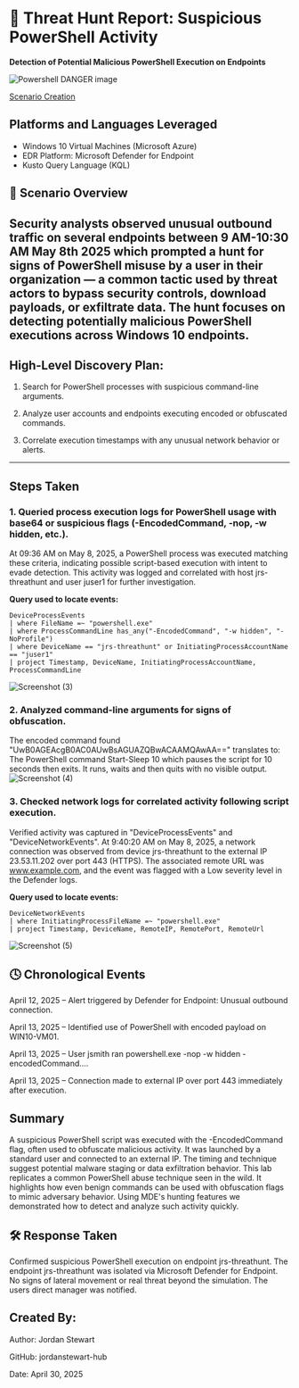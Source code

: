 # 🚨 Threat Hunt Report: Suspicious PowerShell Activity

**Detection of Potential Malicious PowerShell Execution on Endpoints**

![Powershell DANGER image](https://github.com/user-attachments/assets/5bced840-cf99-4047-a897-bc9e9afee0f9)

[Scenario Creation](https://github.com/jordanstewart-hub/Suspicious-Powershell-Usage/blob/main/threat_event.md) 

## Platforms and Languages Leveraged
- Windows 10 Virtual Machines (Microsoft Azure)
- EDR Platform: Microsoft Defender for Endpoint
- Kusto Query Language (KQL)


## 📘 Scenario Overview

Security analysts observed unusual outbound traffic on several endpoints between 9 AM-10:30 AM May 8th 2025 which prompted a hunt for signs of PowerShell misuse by a user in their organization — a common tactic used by threat actors to bypass security controls, download payloads, or exfiltrate data. The hunt focuses on detecting potentially malicious PowerShell executions across Windows 10 endpoints.
---


## High-Level Discovery Plan:
1. Search for PowerShell processes with suspicious command-line arguments.

2. Analyze user accounts and endpoints executing encoded or obfuscated commands.

3. Correlate execution timestamps with any unusual network behavior or alerts.


---

## Steps Taken
### 1. Queried process execution logs for PowerShell usage with base64 or suspicious flags (-EncodedCommand, -nop, -w hidden, etc.).
At 09:36 AM on May 8, 2025, a PowerShell process was executed matching these criteria, indicating possible script-based execution with intent to evade detection. This activity was logged and correlated with host jrs-threathunt and user juser1 for further investigation.

**Query used to locate events:**
```kql
DeviceProcessEvents
| where FileName =~ "powershell.exe"
| where ProcessCommandLine has_any("-EncodedCommand", "-w hidden", "-NoProfile")
| where DeviceName == "jrs-threathunt" or InitiatingProcessAccountName == "juser1"
| project Timestamp, DeviceName, InitiatingProcessAccountName, ProcessCommandLine

```
![Screenshot (3)](https://github.com/user-attachments/assets/e23514e4-b82b-432c-bc8b-f8c0b47139b0)


### 2. Analyzed command-line arguments for signs of obfuscation.
The encoded command found "UwB0AGEAcgB0AC0AUwBsAGUAZQBwACAAMQAwAA==" translates to: The PowerShell command Start-Sleep 10 which pauses the script for 10 seconds then exits. It runs, waits and then quits with no visible output.
   ![Screenshot (4)](https://github.com/user-attachments/assets/62969b1e-bbe7-4004-8a75-9bc2f80c52d1)


### 3. Checked network logs for correlated activity following script execution.
Verified activity was captured in "DeviceProcessEvents" and "DeviceNetworkEvents". At 9:40:20 AM on May 8, 2025, a network connection was observed from device jrs-threathunt to the external IP 23.53.11.202 over port 443 (HTTPS). The associated remote URL was www.example.com, and the event was flagged with a Low severity level in the Defender logs.

**Query used to locate events:**
```kql
DeviceNetworkEvents
| where InitiatingProcessFileName =~ "powershell.exe"
| project Timestamp, DeviceName, RemoteIP, RemotePort, RemoteUrl
```


![Screenshot (5)](https://github.com/user-attachments/assets/d0b336b1-a901-491f-a0ff-9d38b1aae032)


## 🕓 Chronological Events
April 12, 2025 – Alert triggered by Defender for Endpoint: Unusual outbound connection.

April 13, 2025 – Identified use of PowerShell with encoded payload on WIN10-VM01.

April 13, 2025 – User jsmith ran powershell.exe -nop -w hidden -encodedCommand....

April 13, 2025 – Connection made to external IP over port 443 immediately after execution.

## Summary
A suspicious PowerShell script was executed with the -EncodedCommand flag, often used to obfuscate malicious activity. It was launched by a standard user and connected to an external IP. The timing and technique suggest potential malware staging or data exfiltration behavior. This lab replicates a common PowerShell abuse technique seen in the wild. It highlights how even benign commands can be used with obfuscation flags to mimic adversary behavior. Using MDE's hunting features we demonstrated how to detect and analyze such activity quickly.

## 🛠️ Response Taken
Confirmed suspicious PowerShell execution on endpoint jrs-threathunt. The endpoint jrs-threathunt was isolated via Microsoft Defender for Endpoint.
No signs of lateral movement or real threat beyond the simulation. The users direct manager was notified.





## Created By:
Author: Jordan Stewart

GitHub: jordanstewart-hub

Date: April 30, 2025


